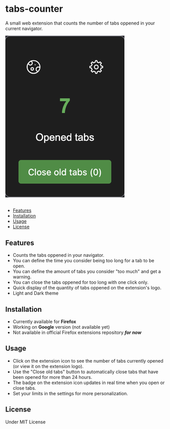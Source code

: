 # tabs-counter

A small web extension that counts the number of tabs oppened in your current navigator.

![screenshot](images/screenshot.png)

## 
- [Features](#features)  
- [Installation](#installation)  
- [Usage](#usage)   
- [License](#license)


## Features
- Counts the tabs oppened in your navigator.
- You can define the time you consider being too long for a tab to be open.
- You can define the amount of tabs you consider "too much" and get a warning.
- You can close the tabs oppened for too long with one click only.
- Quick display of the quantity of tabs oppened on the extension's logo.
- Light and Dark theme
 
## Installation
- Currently available for **Firefox**
- Working on **Google** version (not available yet)
- Not available in official Firefox extensions repository __*for now*__

## Usage
- Click on the extension icon to see the number of tabs currently opened (or view it on the extension logo).
- Use the "Close old tabs" button to automatically close tabs that have been opened for more than 24 hours.
- The badge on the extension icon updates in real time when you open or close tabs.
- Set your limits in the settings for more personalization.

## License
Under MIT License
